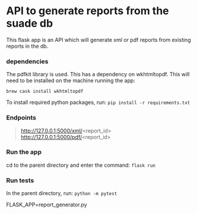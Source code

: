 
# API to generate reports from the suade db
This flask app is an API which will generate xml or pdf reports from existing reports in the db. 

### dependencies
The pdfkit library is used. This has a dependency on wkhtmltopdf. This will need to be installed on the machine running the app:

`brew cask install wkhtmltopdf`

To install required python packages, run:
`pip install -r requirements.txt`

### Endpoints
> http://127.0.0.1:5000/xml/<report_id>
> http://127.0.0.1:5000/pdf/<report_id>

### Run the app
cd to the parent directory and enter the command:
`flask run`

### Run tests
In the parent directory, run:
`python -m pytest`


FLASK_APP=report_generator.py